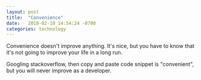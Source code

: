 ```yaml
---
layout: post
title:  "Convenience"
date:   2018-02-10 14:54:24 -0700
categories: technology
---
```


Convenience doesn't improve anything. It's nice, but you have to know that it's not going to improve your life in a long run.

Googling stackoverflow, then copy and paste code snippet is "convenient", but you will never improve as a developer. 


